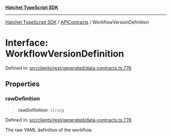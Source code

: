 [**Hatchet TypeScript SDK**](../../../../README.md)

***

[Hatchet TypeScript SDK](../../../../README.md) / [APIContracts](../README.md) / WorkflowVersionDefinition

# Interface: WorkflowVersionDefinition

Defined in: [src/clients/rest/generated/data-contracts.ts:776](https://github.com/hatchet-dev/hatchet/blob/0288a24f2e9f14787135b399bd47182f4d1260d9/sdks/typescript/src/clients/rest/generated/data-contracts.ts#L776)

## Properties

### rawDefinition

> **rawDefinition**: `string`

Defined in: [src/clients/rest/generated/data-contracts.ts:778](https://github.com/hatchet-dev/hatchet/blob/0288a24f2e9f14787135b399bd47182f4d1260d9/sdks/typescript/src/clients/rest/generated/data-contracts.ts#L778)

The raw YAML definition of the workflow.
